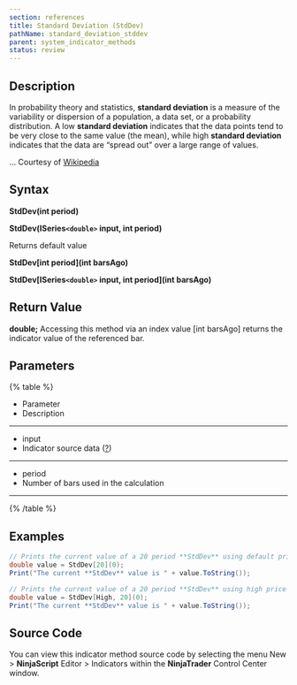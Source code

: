 ```yaml
---
section: references
title: Standard Deviation (StdDev)
pathName: standard_deviation_stddev
parent: system_indicator_methods
status: review
---
```


## Description

In probability theory and statistics, **standard deviation** is a measure of the variability or dispersion of a population, a data set, or a probability distribution. A low **standard deviation** indicates that the data points tend to be very close to the same value (the mean), while high **standard deviation** indicates that the data are “spread out” over a large range of values.

... Courtesy of [Wikipedia](standard_deviation)

## Syntax

**StdDev(int period)**  

**StdDev(ISeries`<double>` input, int period)**

Returns default value  

**StdDev[int period](int barsAgo)**  

**StdDev[ISeries`<double>` input, int period](int barsAgo)**

## Return Value

**double;** Accessing this method via an index value [int barsAgo] returns the indicator value of the referenced bar.

## Parameters

{% table %}

* Parameter
* Description

---

* input
* Indicator source data ([?](valid_input_data_for_indicator.md))

---

* period
* Number of bars used in the calculation

---

{% /table %}

## Examples

```csharp
// Prints the current value of a 20 period **StdDev** using default price type
double value = StdDev[20](0);
Print("The current **StdDev** value is " + value.ToString());

// Prints the current value of a 20 period **StdDev** using high price type
double value = StdDev[High, 20](0);
Print("The current **StdDev** value is " + value.ToString());
```

## Source Code

You can view this indicator method source code by selecting the menu New > **NinjaScript** Editor > Indicators within the **NinjaTrader** Control Center window.
